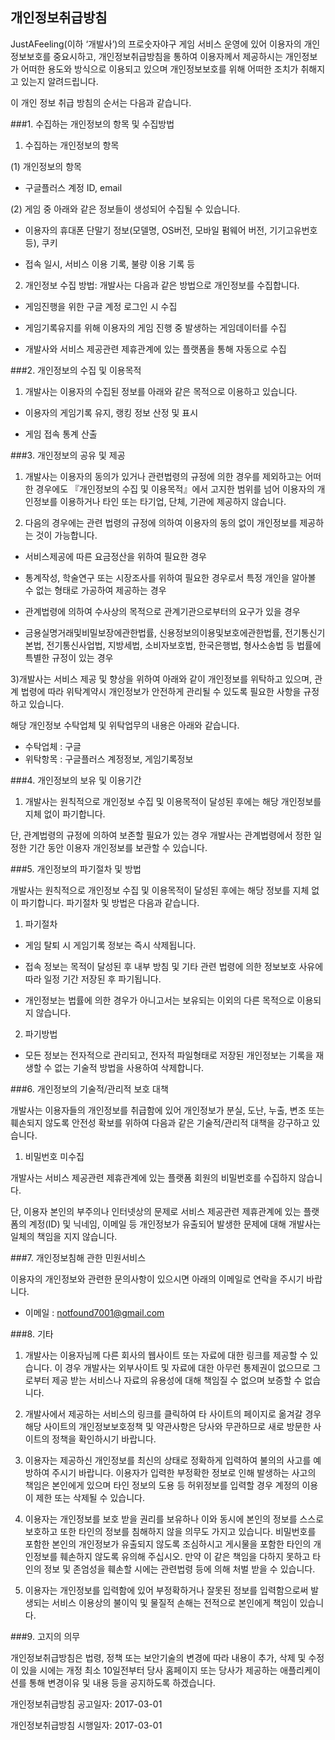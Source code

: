 ## 개인정보취급방침

JustAFeeling(이하 ‘개발사’)의 프로숫자야구 게임 서비스 운영에 있어 이용자의 개인정보보호를 중요시하고, 개인정보취급방침을 통하여 이용자께서 제공하시는 개인정보가 어떠한 용도와 방식으로 이용되고 있으며 개인정보보호를 위해 어떠한 조치가 취해지고 있는지 알려드립니다.

이 개인 정보 취급 방침의 순서는 다음과 같습니다.
 

###1. 수집하는 개인정보의 항목 및 수집방법

1) 수집하는 개인정보의 항목

(1) 개인정보의 항목
- 구글플러스 계정 ID, email

(2) 게임 중 아래와 같은 정보들이 생성되어 수집될 수 있습니다.

- 이용자의 휴대폰 단말기 정보(모델명, OS버전, 모바일 펌웨어 버전, 기기고유번호 등), 쿠키

- 접속 일시, 서비스 이용 기록, 불량 이용 기록 등

2) 개인정보 수집 방법: 개발사는 다음과 같은 방법으로 개인정보를 수집합니다.

- 게임진행을 위한 구글 계정 로그인 시 수집

- 게임기록유지를 위해 이용자의 게임 진행 중 발생하는 게임데이터를 수집

- 개발사와 서비스 제공관련 제휴관계에 있는 플랫폼을 통해 자동으로 수집
 

###2. 개인정보의 수집 및 이용목적

1) 개발사는 이용자의 수집된 정보를 아래와 같은 목적으로 이용하고 있습니다.

- 이용자의 게임기록 유지, 랭킹 정보 산정 및 표시 

- 게임 접속 통계 산출
 

###3. 개인정보의 공유 및 제공

1) 개발사는 이용자의 동의가 있거나 관련법령의 규정에 의한 경우를 제외하고는 어떠한 경우에도 『개인정보의 수집 및 이용목적』에서 고지한 범위를 넘어 이용자의 개인정보를 이용하거나 타인 또는 타기업, 단체, 기관에 제공하지 않습니다.

2) 다음의 경우에는 관련 법령의 규정에 의하여 이용자의 동의 없이 개인정보를 제공하는 것이 가능합니다.

- 서비스제공에 따른 요금정산을 위하여 필요한 경우

- 통계작성, 학술연구 또는 시장조사를 위하여 필요한 경우로서 특정 개인을 알아볼 수 없는 형태로 가공하여 제공하는 경우

- 관계법령에 의하여 수사상의 목적으로 관계기관으로부터의 요구가 있을 경우

- 금용실명거래및비밀보장에관한법률, 신용정보의이용및보호에관한법률, 전기통신기본법, 전기통신사업법, 지방세법, 소비자보호법, 한국은행법, 형사소송법 등 법률에 특별한 규정이 있는 경우

3)개발사는 서비스 제공 및 향상을 위하여 아래와 같이 개인정보를 위탁하고 있으며, 관계 법령에 따라 위탁계약시 개인정보가 안전하게 관리될 수 있도록 필요한 사항을 규정하고 있습니다.

해당 개인정보 수탁업체 및 위탁업무의 내용은 아래와 같습니다.

- 수탁업체 : 구글
- 위탁항목 : 구글플러스 계정정보, 게임기록정보
 

###4. 개인정보의 보유 및 이용기간

1) 개발사는 원칙적으로 개인정보 수집 및 이용목적이 달성된 후에는 해당 개인정보를 지체 없이 파기합니다.

단, 관계법령의 규정에 의하여 보존할 필요가 있는 경우 개발사는 관계법령에서 정한 일정한 기간 동안 이용자 개인정보를 보관할 수 있습니다.


###5. 개인정보의 파기절차 및 방법

개발사는 원칙적으로 개인정보 수집 및 이용목적이 달성된 후에는 해당 정보를 지체 없이 파기합니다. 파기절차 및 방법은 다음과 같습니다.

1) 파기절차

- 게임 탈퇴 시 게임기록 정보는 즉시 삭제됩니다.

- 접속 정보는 목적이 달성된 후 내부 방침 및 기타 관련 법령에 의한 정보보호 사유에 따라 일정 기간 저장된 후 파기됩니다.

- 개인정보는 법률에 의한 경우가 아니고서는 보유되는 이외의 다른 목적으로 이용되지 않습니다.

2) 파기방법

- 모든 정보는 전자적으로 관리되고, 전자적 파일형태로 저장된 개인정보는 기록을 재생할 수 없는 기술적 방법을 사용하여 삭제합니다. 
  

###6. 개인정보의 기술적/관리적 보호 대책

개발사는 이용자들의 개인정보를 취급함에 있어 개인정보가 분실, 도난, 누출, 변조 또는 훼손되지 않도록 안전성 확보를 위하여 다음과 같은 기술적/관리적 대책을 강구하고 있습니다.

1) 비밀번호 미수집

개발사는 서비스 제공관련 제휴관계에 있는 플랫폼 회원의 비밀번호를 수집하지 않습니다. 

단, 이용자 본인의 부주의나 인터넷상의 문제로 서비스 제공관련 제휴관계에 있는 플랫폼의 계정(ID) 및 닉네임, 이메일 등 개인정보가 유출되어 발생한 문제에 대해 개발사는 일체의 책임을 지지 않습니다.


###7. 개인정보침해 관한 민원서비스

이용자의 개인정보와 관련한 문의사항이 있으시면 아래의 이메일로 연락을 주시기 바랍니다.

- 이메일 : notfound7001@gmail.com
 

###8. 기타

1) 개발사는 이용자님께 다른 회사의 웹사이트 또는 자료에 대한 링크를 제공할 수 있습니다. 이 경우 개발사는 외부사이트 및 자료에 대한 아무런 통제권이 없으므로 그로부터 제공 받는 서비스나 자료의 유용성에 대해 책임질 수 없으며 보증할 수 없습니다.

2) 개발사에서 제공하는 서비스의 링크를 클릭하여 타 사이트의 페이지로 옮겨갈 경우 해당 사이트의 개인정보보호정책 및 약관사항은 당사와 무관하므로 새로 방문한 사이트의 정책을 확인하시기 바랍니다. 

3) 이용자는 제공하신 개인정보를 최신의 상태로 정확하게 입력하여 불의의 사고를 예방하여 주시기 바랍니다. 이용자가 입력한 부정확한 정보로 인해 발생하는 사고의 책임은 본인에게 있으며 타인 정보의 도용 등 허위정보를 입력할 경우 계정의 이용이 제한 또는 삭제될 수 있습니다. 

4) 이용자는 개인정보를 보호 받을 권리를 보유하나 이와 동시에 본인의 정보를 스스로 보호하고 또한 타인의 정보를 침해하지 않을 의무도 가지고 있습니다. 비밀번호를 포함한 본인의 개인정보가 유출되지 않도록 조심하시고 게시물을 포함한 타인의 개인정보를 훼손하지 않도록 유의해 주십시오. 만약 이 같은 책임을 다하지 못하고 타인의 정보 및 존엄성을 훼손할 시에는 관련법령 등에 의해 처벌 받을 수 있습니다.

5) 이용자는 개인정보를 입력함에 있어 부정확하거나 잘못된 정보를 입력함으로써 발생되는 서비스 이용상의 불이익 및 물질적 손해는 전적으로 본인에게 책임이 있습니다.

 
###9. 고지의 의무

개인정보취급방침은 법령, 정책 또는 보안기술의 변경에 따라 내용이 추가, 삭제 및 수정이 있을 시에는 개정 최소 10일전부터 당사 홈페이지 또는 당사가 제공하는 애플리케이션를 통해 변경이유 및 내용 등을 공지하도록 하겠습니다.
 

개인정보취급방침 공고일자: 2017-03-01

개인정보취급방침 시행일자: 2017-03-01
